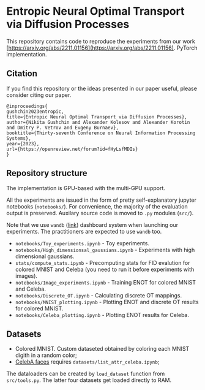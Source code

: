 # Entropic Neural Optimal Transport via Diffusion Processes

This repository contains code to reproduce the experiments from our work [https://arxiv.org/abs/2211.01156](https://arxiv.org/abs/2211.01156). PyTorch implementation.

## Citation

If you find this repository or the ideas presented in our paper useful, please consider citing our paper.

```
@inproceedings{
gushchin2023entropic,
title={Entropic Neural Optimal Transport via Diffusion Processes},
author={Nikita Gushchin and Alexander Kolesov and Alexander Korotin and Dmitry P. Vetrov and Evgeny Burnaev},
booktitle={Thirty-seventh Conference on Neural Information Processing Systems},
year={2023},
url={https://openreview.net/forum?id=fHyLsfMDIs}
}
```

## Repository structure
The implementation is GPU-based with the multi-GPU support.

All the experiments are issued in the form of pretty self-explanatory jupyter notebooks (`notebooks/`). For convenience, the majority of the evaluation output is preserved. Auxilary source code is moved to `.py` modules (`src/`). 

Note that we use `wandb` ([link](https://wandb.ai/site)) dashboard system when launching our experiments. The practitioners are expected to use `wandb` too. 

- ```notebooks/Toy_experiments.ipynb``` - Toy experiments.
- ```notebooks/High_dimensionsal_gaussians.ipynb``` - Experiments with high dimensional gaussians.
- ```stats/compute_stats.ipynb``` - Precomputing stats for FID evalution for colored MNIST and Celeba (you need to run it before experiments with images).
- ```notebooks/Image_experiments.ipynb``` - Training ENOT for colored MNIST and Celeba.
- ```notebooks/Discrete_OT.ipynb``` - Calculating discrete OT mappings.
- ```notebooks/MNIST_plotting.ipynb``` - Plotting ENOT and discrete OT results for colored MNIST.
- ```notebooks/Celeba_plotting.ipynb``` - Plotting ENOT results for Celeba.

## Datasets
- Colored MNIST. Custom dataseted obtained by coloring each MNIST digith in a random color;
- [CelebA faces](https://mmlab.ie.cuhk.edu.hk/projects/CelebA.html) requires ```datasets/list_attr_celeba.ipynb```;

The dataloaders can be created by ```load_dataset``` function from ```src/tools.py```. The latter four datasets get loaded directly to RAM.
